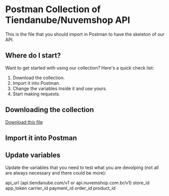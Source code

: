 Postman Collection of Tiendanube/Nuvemshop API
==============================================

This is the file that you should import in Postman to have the skeleton of our API.

Where do I start?
----------------

Want to get started with using our collection? Here's a quick check list:

1. Download the collection.
2. Import it into Postman.
3. Change the variables inside it and use yours.
4. Start making requests.

Downloading the collection
--------------------------

[Download this file](utils/postman.json)

Import it into Postman
----------------------




Update variables
----------------

Update the variables that you need to test what you are devolping (not all are always necessary and there could be more):

api_url (api.tiendanube.com/v1 or api.nuvemshop.com.br/v1)
store_id
app_token
carrier_id
payment_id
order_id
product_id
